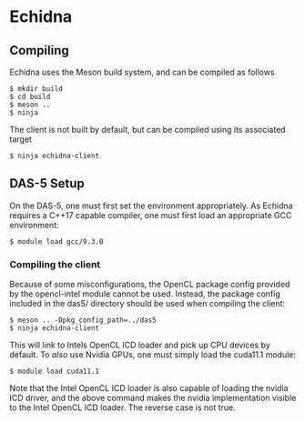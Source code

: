 # Echidna

## Compiling

Echidna uses the Meson build system, and can be compiled as follows
```
$ mkdir build
$ cd build
$ meson ..
$ ninja

```

The client is not built by default, but can be compiled using its associated target
```
$ ninja echidna-client
```

## DAS-5 Setup

On the DAS-5, one must first set the environment appropriately. As Echidna requires a C++17 capable compiler, one must first load an appropriate GCC environment:
```
$ module load gcc/9.3.0
```

### Compiling the client
Because of some misconfigurations,
the OpenCL package config provided by the opencl-intel module cannot be used. Instead, the package
config included in the das5/ directory should be used when compiling the client:
```
$ meson .. -Dpkg_config_path=../das5
$ ninja echidna-client
```
This will link to Intels OpenCL ICD loader and pick up CPU devices by default. To _also_ use Nvidia GPUs, one must simply load the cuda11.1 module:
```
$ module load cuda11.1
```
Note that the Intel OpenCL ICD loader is also capable of loading the nvidia ICD driver, and the above command makes the nvidia implementation visible to the Intel OpenCL ICD loader. The reverse case is not true.
